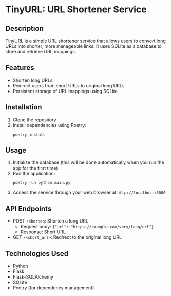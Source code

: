 # TinyURL: URL Shortener Service

## Description
TinyURL is a simple URL shortener service that allows users to convert long URLs into shorter, more manageable links. It uses SQLite as a database to store and retrieve URL mappings.

## Features
- Shorten long URLs
- Redirect users from short URLs to original long URLs
- Persistent storage of URL mappings using SQLite

## Installation
1. Clone the repository
2. Install dependencies using Poetry:
   ```
   poetry install
   ```

## Usage
1. Initialize the database (this will be done automatically when you run the app for the first time)
2. Run the application:
   ```
   poetry run python main.py
   ```
3. Access the service through your web browser at `http://localhost:5000`

## API Endpoints
- POST `/shorten`: Shorten a long URL
  - Request body: `{"url": "https://example.com/very/long/url"}`
  - Response: Short URL
- GET `/<short_url>`: Redirect to the original long URL

## Technologies Used
- Python
- Flask
- Flask-SQLAlchemy
- SQLite
- Poetry (for dependency management)